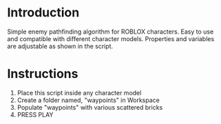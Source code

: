 # Introduction

Simple enemy pathfinding algorithm for ROBLOX characters. Easy to use and compatible with different character models. Properties and variables are adjustable as shown in the script.

# Instructions

1. Place this script inside any character model
2. Create a folder named, "waypoints" in Workspace
3. Populate "waypoints" with various scattered bricks
4. PRESS PLAY
